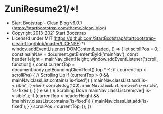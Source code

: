# ZuniResume21/*!
* Start Bootstrap - Clean Blog v6.0.7 (https://startbootstrap.com/theme/clean-blog)
* Copyright 2013-2021 Start Bootstrap
* Licensed under MIT (https://github.com/StartBootstrap/startbootstrap-clean-blog/blob/master/LICENSE)
*/
window.addEventListener('DOMContentLoaded', () => {
    let scrollPos = 0;
    const mainNav = document.getElementById('mainNav');
    const headerHeight = mainNav.clientHeight;
    window.addEventListener('scroll', function() {
        const currentTop = document.body.getBoundingClientRect().top * -1;
        if ( currentTop < scrollPos) {
            // Scrolling Up
            if (currentTop > 0 && mainNav.classList.contains('is-fixed')) {
                mainNav.classList.add('is-visible');
            } else {
                console.log(123);
                mainNav.classList.remove('is-visible', 'is-fixed');
            }
        } else {
            // Scrolling Down
            mainNav.classList.remove(['is-visible']);
            if (currentTop > headerHeight && !mainNav.classList.contains('is-fixed')) {
                mainNav.classList.add('is-fixed');
            }
        }
        scrollPos = currentTop;
    });
})
